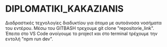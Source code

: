 # DIPLOMATIKI_KAKAZIANIS
Διαδραστικές τεχνολογίες διαδυκτίου για άτομα με αυτοάνοσα νοσήματα του εντέρου.
Μέσω του GITBASH τρεχουμε git clone "repositorie_link".
Έπειτα στο VS Code ανοίγουμε το project και στο terminal τρέχουμε την εντολή "npm run dev".
